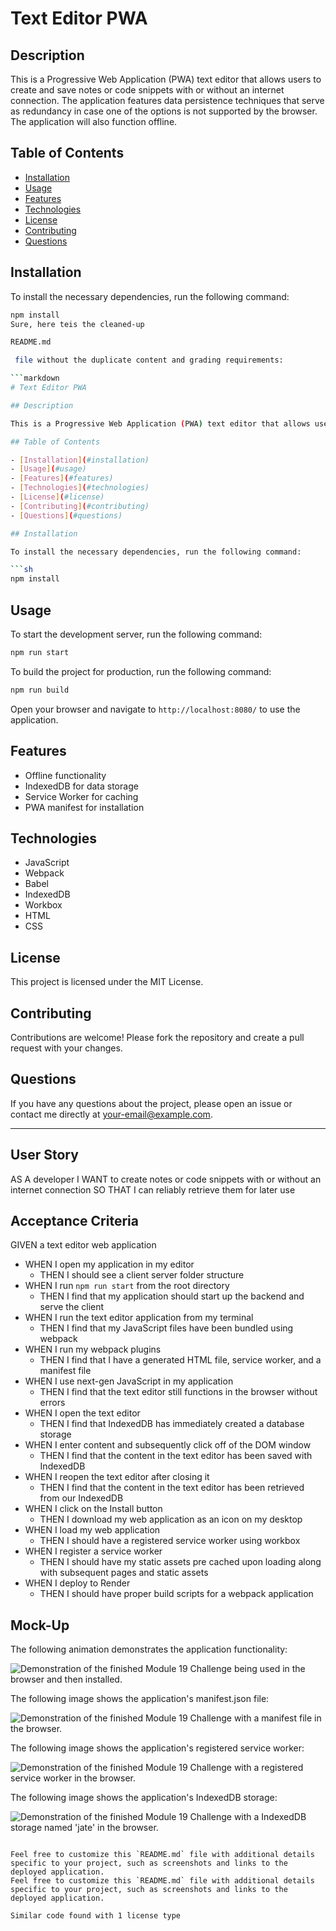 # Text Editor PWA

## Description

This is a Progressive Web Application (PWA) text editor that allows users to create and save notes or code snippets with or without an internet connection. The application features data persistence techniques that serve as redundancy in case one of the options is not supported by the browser. The application will also function offline.

## Table of Contents

- [Installation](#installation)
- [Usage](#usage)
- [Features](#features)
- [Technologies](#technologies)
- [License](#license)
- [Contributing](#contributing)
- [Questions](#questions)

## Installation

To install the necessary dependencies, run the following command:

```sh
npm install
Sure, here teis the cleaned-up 

README.md

 file without the duplicate content and grading requirements:

```markdown
# Text Editor PWA

## Description

This is a Progressive Web Application (PWA) text editor that allows users to create and save notes or code snippets with or without an internet connection. The application features data persistence techniques that serve as redundancy in case one of the options is not supported by the browser. The application will also function offline.

## Table of Contents

- [Installation](#installation)
- [Usage](#usage)
- [Features](#features)
- [Technologies](#technologies)
- [License](#license)
- [Contributing](#contributing)
- [Questions](#questions)

## Installation

To install the necessary dependencies, run the following command:

```sh
npm install
```

## Usage

To start the development server, run the following command:

```sh
npm run start
```

To build the project for production, run the following command:

```sh
npm run build
```

Open your browser and navigate to `http://localhost:8080/` to use the application.

## Features

- Offline functionality
- IndexedDB for data storage
- Service Worker for caching
- PWA manifest for installation

## Technologies

- JavaScript
- Webpack
- Babel
- IndexedDB
- Workbox
- HTML
- CSS

## License

This project is licensed under the MIT License.

## Contributing

Contributions are welcome! Please fork the repository and create a pull request with your changes.

## Questions

If you have any questions about the project, please open an issue or contact me directly at [your-email@example.com](mailto:your-email@example.com).

---

## User Story

AS A developer
I WANT to create notes or code snippets with or without an internet connection
SO THAT I can reliably retrieve them for later use

## Acceptance Criteria

GIVEN a text editor web application
- WHEN I open my application in my editor
  - THEN I should see a client server folder structure
- WHEN I run `npm run start` from the root directory
  - THEN I find that my application should start up the backend and serve the client
- WHEN I run the text editor application from my terminal
  - THEN I find that my JavaScript files have been bundled using webpack
- WHEN I run my webpack plugins
  - THEN I find that I have a generated HTML file, service worker, and a manifest file
- WHEN I use next-gen JavaScript in my application
  - THEN I find that the text editor still functions in the browser without errors
- WHEN I open the text editor
  - THEN I find that IndexedDB has immediately created a database storage
- WHEN I enter content and subsequently click off of the DOM window
  - THEN I find that the content in the text editor has been saved with IndexedDB
- WHEN I reopen the text editor after closing it
  - THEN I find that the content in the text editor has been retrieved from our IndexedDB
- WHEN I click on the Install button
  - THEN I download my web application as an icon on my desktop
- WHEN I load my web application
  - THEN I should have a registered service worker using workbox
- WHEN I register a service worker
  - THEN I should have my static assets pre cached upon loading along with subsequent pages and static assets
- WHEN I deploy to Render
  - THEN I should have proper build scripts for a webpack application

## Mock-Up

The following animation demonstrates the application functionality:

![Demonstration of the finished Module 19 Challenge being used in the browser and then installed.](path/to/animation.gif)

The following image shows the application's manifest.json file:

![Demonstration of the finished Module 19 Challenge with a manifest file in the browser.](path/to/manifest.png)

The following image shows the application's registered service worker:

![Demonstration of the finished Module 19 Challenge with a registered service worker in the browser.](path/to/service-worker.png)

The following image shows the application's IndexedDB storage:

![Demonstration of the finished Module 19 Challenge with a IndexedDB storage named 'jate' in the browser.](path/to/indexeddb.png)
```

Feel free to customize this `README.md` file with additional details specific to your project, such as screenshots and links to the deployed application.
Feel free to customize this `README.md` file with additional details specific to your project, such as screenshots and links to the deployed application.

Similar code found with 1 license type